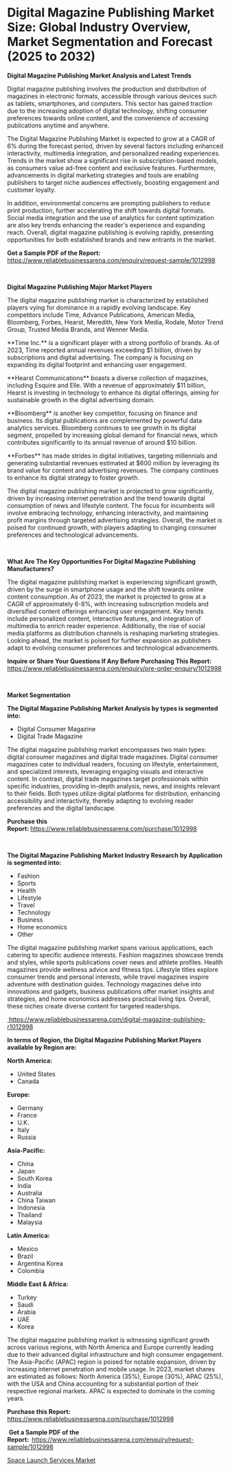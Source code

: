 <p><h1>Digital Magazine Publishing Market Size: Global Industry Overview, Market Segmentation and Forecast (2025 to 2032)</h1></p><p><strong>Digital Magazine Publishing Market Analysis and Latest Trends</strong></p>
<p><p>Digital magazine publishing involves the production and distribution of magazines in electronic formats, accessible through various devices such as tablets, smartphones, and computers. This sector has gained traction due to the increasing adoption of digital technology, shifting consumer preferences towards online content, and the convenience of accessing publications anytime and anywhere.</p><p>The Digital Magazine Publishing Market is expected to grow at a CAGR of 6% during the forecast period, driven by several factors including enhanced interactivity, multimedia integration, and personalized reading experiences. Trends in the market show a significant rise in subscription-based models, as consumers value ad-free content and exclusive features. Furthermore, advancements in digital marketing strategies and tools are enabling publishers to target niche audiences effectively, boosting engagement and customer loyalty.</p><p>In addition, environmental concerns are prompting publishers to reduce print production, further accelerating the shift towards digital formats. Social media integration and the use of analytics for content optimization are also key trends enhancing the reader's experience and expanding reach. Overall, digital magazine publishing is evolving rapidly, presenting opportunities for both established brands and new entrants in the market.</p></p>
<p><strong>Get a Sample PDF of the Report:&nbsp;</strong> <a href="https://www.reliablebusinessarena.com/enquiry/request-sample/1012998?utm_campaign=3115&utm_medium=2&utm_source=Github&utm_content=ia&utm_term=06032025&utm_id=digital-magazine-publishing">https://www.reliablebusinessarena.com/enquiry/request-sample/1012998</a></p>
<p>&nbsp;</p>
<p><strong>Digital Magazine Publishing Major Market Players</strong></p>
<p><p>The digital magazine publishing market is characterized by established players vying for dominance in a rapidly evolving landscape. Key competitors include Time, Advance Publications, American Media, Bloomberg, Forbes, Hearst, Meredith, New York Media, Rodale, Motor Trend Group, Trusted Media Brands, and Wenner Media.</p><p>**Time Inc.** is a significant player with a strong portfolio of brands. As of 2023, Time reported annual revenues exceeding $1 billion, driven by subscriptions and digital advertising. The company is focusing on expanding its digital footprint and enhancing user engagement.</p><p>**Hearst Communications** boasts a diverse collection of magazines, including Esquire and Elle. With a revenue of approximately $11 billion, Hearst is investing in technology to enhance its digital offerings, aiming for sustainable growth in the digital advertising domain.</p><p>**Bloomberg** is another key competitor, focusing on finance and business. Its digital publications are complemented by powerful data analytics services. Bloomberg continues to see growth in its digital segment, propelled by increasing global demand for financial news, which contributes significantly to its annual revenue of around $10 billion.</p><p>**Forbes** has made strides in digital initiatives, targeting millennials and generating substantial revenues estimated at $600 million by leveraging its brand value for content and advertising revenues. The company continues to enhance its digital strategy to foster growth.</p><p>The digital magazine publishing market is projected to grow significantly, driven by increasing internet penetration and the trend towards digital consumption of news and lifestyle content. The focus for incumbents will involve embracing technology, enhancing interactivity, and maintaining profit margins through targeted advertising strategies. Overall, the market is poised for continued growth, with players adapting to changing consumer preferences and technological advancements.</p></p>
<p>&nbsp;</p>
<p><strong>What Are The Key Opportunities For Digital Magazine Publishing Manufacturers?</strong></p>
<p><p>The digital magazine publishing market is experiencing significant growth, driven by the surge in smartphone usage and the shift towards online content consumption. As of 2023, the market is projected to grow at a CAGR of approximately 6-8%, with increasing subscription models and diversified content offerings enhancing user engagement. Key trends include personalized content, interactive features, and integration of multimedia to enrich reader experience. Additionally, the rise of social media platforms as distribution channels is reshaping marketing strategies. Looking ahead, the market is poised for further expansion as publishers adapt to evolving consumer preferences and technological advancements.</p></p>
<p><strong>Inquire or Share Your Questions If Any Before Purchasing This Report:</strong> <a href="https://www.reliablebusinessarena.com/enquiry/pre-order-enquiry/1012998?utm_campaign=3115&utm_medium=2&utm_source=Github&utm_content=ia&utm_term=06032025&utm_id=digital-magazine-publishing">https://www.reliablebusinessarena.com/enquiry/pre-order-enquiry/1012998</a></p>
<p>&nbsp;</p>
<p><strong>Market Segmentation</strong></p>
<p><strong>The Digital Magazine Publishing Market Analysis by types is segmented into:</strong></p>
<p><ul><li>Digital Consumer Magazine</li><li>Digital Trade Magazine</li></ul></p>
<p><p>The digital magazine publishing market encompasses two main types: digital consumer magazines and digital trade magazines. Digital consumer magazines cater to individual readers, focusing on lifestyle, entertainment, and specialized interests, leveraging engaging visuals and interactive content. In contrast, digital trade magazines target professionals within specific industries, providing in-depth analysis, news, and insights relevant to their fields. Both types utilize digital platforms for distribution, enhancing accessibility and interactivity, thereby adapting to evolving reader preferences and the digital landscape.</p></p>
<p><strong>Purchase this Report:&nbsp;</strong><a href="https://www.reliablebusinessarena.com/purchase/1012998?utm_campaign=3115&utm_medium=2&utm_source=Github&utm_content=ia&utm_term=06032025&utm_id=digital-magazine-publishing">https://www.reliablebusinessarena.com/purchase/1012998</a></p>
<p>&nbsp;</p>
<p><strong>The Digital Magazine Publishing Market Industry Research by Application is segmented into:</strong></p>
<p><ul><li>Fashion</li><li>Sports</li><li>Health</li><li>Lifestyle</li><li>Travel</li><li>Technology</li><li>Business</li><li>Home economics</li><li>Other</li></ul></p>
<p><p>The digital magazine publishing market spans various applications, each catering to specific audience interests. Fashion magazines showcase trends and styles, while sports publications cover news and athlete profiles. Health magazines provide wellness advice and fitness tips. Lifestyle titles explore consumer trends and personal interests, while travel magazines inspire adventure with destination guides. Technology magazines delve into innovations and gadgets, business publications offer market insights and strategies, and home economics addresses practical living tips. Overall, these niches create diverse content for targeted readerships.</p></p>
<p><a href="https://www.reliablebusinessarena.com/digital-magazine-publishing-r1012998?utm_campaign=3115&utm_medium=2&utm_source=Github&utm_content=ia&utm_term=06032025&utm_id=digital-magazine-publishing">&nbsp;https://www.reliablebusinessarena.com/digital-magazine-publishing-r1012998</a></p>
<p><strong>In terms of Region, the Digital Magazine Publishing Market Players available by Region are:</strong></p>
<p>
    <p> <strong> North America: </strong>
        <ul>
            <li>United States</li>
            <li>Canada</li>
        </ul>
        </p> 
    <p> <strong> Europe: </strong>
        <ul>
            <li>Germany</li>
            <li>France</li>
            <li>U.K.</li>
            <li>Italy</li>
            <li>Russia</li>
        </ul>
        </p> 
    <p> <strong> Asia-Pacific: </strong>
        <ul>
            <li>China</li>
            <li>Japan</li>
            <li>South Korea</li>
            <li>India</li>
            <li>Australia</li>
            <li>China Taiwan</li>
            <li>Indonesia</li>
            <li>Thailand</li>
            <li>Malaysia</li>
        </ul>
        </p> 
    <p> <strong> Latin America: </strong>
        <ul>
            <li>Mexico</li>
            <li>Brazil</li>
            <li>Argentina Korea</li>
            <li>Colombia</li>
        </ul>
        </p> 
    <p> <strong> Middle East & Africa: </strong>
        <ul>
            <li>Turkey</li>
            <li>Saudi</li>
            <li>Arabia</li>
            <li>UAE</li>
            <li>Korea</li>
        </ul>
    </p>
    </p>
<p><p>The digital magazine publishing market is witnessing significant growth across various regions, with North America and Europe currently leading due to their advanced digital infrastructure and high consumer engagement. The Asia-Pacific (APAC) region is poised for notable expansion, driven by increasing internet penetration and mobile usage. In 2023, market shares are estimated as follows: North America (35%), Europe (30%), APAC (25%), with the USA and China accounting for a substantial portion of their respective regional markets. APAC is expected to dominate in the coming years.</p></p>
<p><strong>Purchase this Report: </strong><a href="https://www.reliablebusinessarena.com/purchase/1012998?utm_campaign=3115&utm_medium=2&utm_source=Github&utm_content=ia&utm_term=06032025&utm_id=digital-magazine-publishing">https://www.reliablebusinessarena.com/purchase/1012998</a></p>
<p>&nbsp;<strong>Get a Sample PDF of the Report:&nbsp;&nbsp;</strong><a href="https://www.reliablebusinessarena.com/enquiry/request-sample/1012998?utm_campaign=3115&utm_medium=2&utm_source=Github&utm_content=ia&utm_term=06032025&utm_id=digital-magazine-publishing">https://www.reliablebusinessarena.com/enquiry/request-sample/1012998</a></p>
<p><strong></strong></p>
<p><p><a href="https://github.com/momossidram/Market-Research-Report-List-1/blob/main/space-launch-services-market.md?utm_campaign=3115&utm_medium=2&utm_source=Github&utm_content=ia&utm_term=06032025&utm_id=digital-magazine-publishing">Space Launch Services Market</a></p></p>